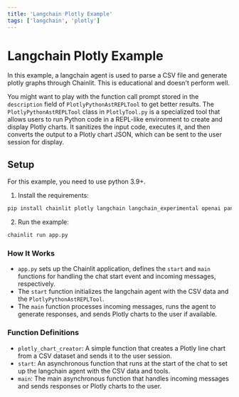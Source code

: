 ```yaml
---
title: 'Langchain Plotly Example'
tags: ['langchain', 'plotly']
---
```


# Langchain Plotly Example

In this example, a langchain agent is used to parse a CSV file and generate plotly graphs through Chainlit. This is educational and doesn't perform well.

You might want to play with the function call prompt stored in the `description` field of `PlotlyPythonAstREPLTool` to get better results.
The `PlotlyPythonAstREPLTool` class in `PlotlyTool.py` is a specialized tool that allows users to run Python code in a REPL-like environment to create and display Plotly charts. It sanitizes the input code, executes it, and then converts the output to a Plotly chart JSON, which can be sent to the user session for display.

## Setup

For this example, you need to use python 3.9+.

1. Install the requirements:

```bash
pip install chainlit plotly langchain langchain_experimental openai pandas tabulate
```

2. Run the example:

```bash
chainlit run app.py
```

### How It Works

- `app.py` sets up the Chainlit application, defines the `start` and `main` functions for handling the chat start event and incoming messages, respectively.
- The `start` function initializes the langchain agent with the CSV data and the `PlotlyPythonAstREPLTool`.
- The `main` function processes incoming messages, runs the agent to generate responses, and sends Plotly charts to the user if available.

### Function Definitions

- `plotly_chart_creator`: A simple function that creates a Plotly line chart from a CSV dataset and sends it to the user session.
- `start`: An asynchronous function that runs at the start of the chat to set up the langchain agent with the CSV data and tools.
- `main`: The main asynchronous function that handles incoming messages and sends responses or Plotly charts to the user.